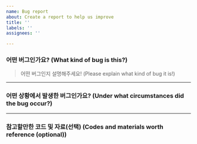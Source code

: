 ```yaml
---
name: Bug report
about: Create a report to help us improve
title: ''
labels: ''
assignees: ''

---
```


### 어떤 버그인가요? (What kind of bug is this?)

> 어떤 버그인지 설명해주세요!  (Please explain what kind of bug it is!)

---

### 어떤 상황에서 발생한 버그인가요? (Under what circumstances did the bug occur?)

> 

---

### 참고할만한 코드 및 자료(선택) (Codes and materials worth reference (optional))
